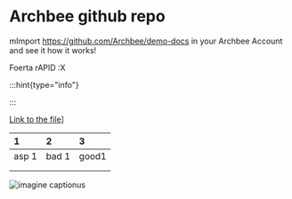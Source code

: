 # Archbee github repo

mImport <https://github.com/Archbee/demo-docs> in your Archbee Account and see it how it works!

Foerta rAPID :X

:::hint{type="info"}

:::

[Link to the file](./petstore-2.0.yaml)]

| 1     | 2     | 3     |
| :---- | :---- | :---- |
| asp 1 | bad 1 | good1 |
|       |       |       |
|       |       |       |

![imagine captionus](https://archbee-image-uploads.s3.amazonaws.com/nrfszeqYgQLCrqSuXCE_0/S_IhVfLb77H5m4XPAOyQh_giphy.gif)

